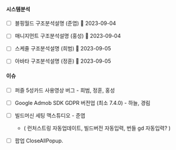 
#### 시스템분석 
- [ ] 블핑월드 구조분석설명 (준엽) 🛫 2023-09-04
- [ ] 매니지먼트 구조분석설명 (홍성) 🛫 2023-09-04
- [ ] 스케줄 구조분석설명 (희범) 🛫 2023-09-05
- [ ] 아바타 구조분석설명 (정훈) 🛫 2023-09-05


#### 이슈 
- [ ] 퍼즐 5성카드 사용영상 버그 - 희범, 정훈, 홍성
- [ ] Google Admob SDK GDPR 버전업 (최소 7.4.0) - 하늘, 경림
- [ ] 빌드머신 세팅 맥스튜디오 - 준엽
	- ( 런처스트링 자동업데이트, 빌드버전 자동입력, 번들 gd 자동입력?  )

- [ ] 팝업 CloseAllPopup. 